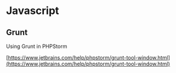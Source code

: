 # Javascript

## Grunt

Using Grunt in PHPStorm

[https://www.jetbrains.com/help/phpstorm/grunt-tool-window.html](https://www.jetbrains.com/help/phpstorm/grunt-tool-window.html)

